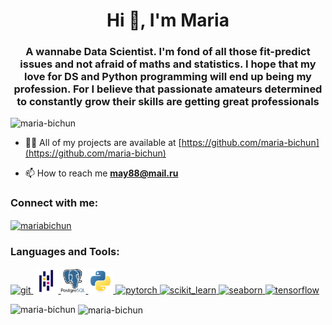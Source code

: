 <h1 align="center">Hi 👋, I'm Maria</h1>
<h3 align="center">A wannabe Data Scientist. I'm fond of all those fit-predict issues and not afraid of maths and statistics. I hope that my love for DS and Python programming will end up being my profession. For I believe that passionate amateurs determined to constantly grow their skills are getting great professionals</h3>

<p align="left"> <img src="https://komarev.com/ghpvc/?username=maria-bichun&label=Profile%20views&color=0e75b6&style=flat" alt="maria-bichun" /> </p>

- 👨‍💻 All of my projects are available at [https://github.com/maria-bichun](https://github.com/maria-bichun)

- 📫 How to reach me **may88@mail.ru**

<h3 align="left">Connect with me:</h3>
<p align="left">
<a href="https://kaggle.com/mariabichun" target="blank"><img align="center" src="https://raw.githubusercontent.com/rahuldkjain/github-profile-readme-generator/master/src/images/icons/Social/kaggle.svg" alt="mariabichun" height="30" width="40" /></a>
</p>

<h3 align="left">Languages and Tools:</h3>
<p align="left"> <a href="https://git-scm.com/" target="_blank" rel="noreferrer"> <img src="https://www.vectorlogo.zone/logos/git-scm/git-scm-icon.svg" alt="git" width="40" height="40"/> </a> <a href="https://pandas.pydata.org/" target="_blank" rel="noreferrer"> <img src="https://raw.githubusercontent.com/devicons/devicon/2ae2a900d2f041da66e950e4d48052658d850630/icons/pandas/pandas-original.svg" alt="pandas" width="40" height="40"/> </a> <a href="https://www.postgresql.org" target="_blank" rel="noreferrer"> <img src="https://raw.githubusercontent.com/devicons/devicon/master/icons/postgresql/postgresql-original-wordmark.svg" alt="postgresql" width="40" height="40"/> </a> <a href="https://www.python.org" target="_blank" rel="noreferrer"> <img src="https://raw.githubusercontent.com/devicons/devicon/master/icons/python/python-original.svg" alt="python" width="40" height="40"/> </a> <a href="https://pytorch.org/" target="_blank" rel="noreferrer"> <img src="https://www.vectorlogo.zone/logos/pytorch/pytorch-icon.svg" alt="pytorch" width="40" height="40"/> </a> <a href="https://scikit-learn.org/" target="_blank" rel="noreferrer"> <img src="https://upload.wikimedia.org/wikipedia/commons/0/05/Scikit_learn_logo_small.svg" alt="scikit_learn" width="40" height="40"/> </a> <a href="https://seaborn.pydata.org/" target="_blank" rel="noreferrer"> <img src="https://seaborn.pydata.org/_images/logo-mark-lightbg.svg" alt="seaborn" width="40" height="40"/> </a> <a href="https://www.tensorflow.org" target="_blank" rel="noreferrer"> <img src="https://www.vectorlogo.zone/logos/tensorflow/tensorflow-icon.svg" alt="tensorflow" width="40" height="40"/> </a> </p>

<p><img align="left" src="https://github-readme-stats.vercel.app/api/top-langs?username=maria-bichun&show_icons=true&locale=en&layout=compact" alt="maria-bichun" /></p>

<p>&nbsp;<img align="center" src="https://github-readme-stats.vercel.app/api?username=maria-bichun&show_icons=true&locale=en" alt="maria-bichun" /></p>

